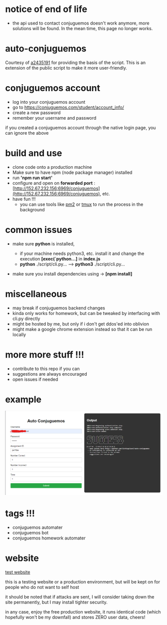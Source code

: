 # notice of end of life
- the api used to contact conjuguemos doesn't work anymore, more solutions will be found. In the mean time, this page no longer works.

# auto-conjuguemos

Courtesy of [a2435191](https://github.com/a2435191) for providing the basis of the script. This is an extension of the public script to make it more user-friendly.

# conjuguemos account
- log into your conjuguemos account
- go to https://conjuguemos.com/student/account_info/
- create a new password
- remember your username and password
  
if you created a conjuguemos account through the native login page, you can ignore the above

# build and use
- clone code onto a production machine
- Make sure to have npm (node package manager) installed
- run **'npm run start'**
- configure and open on **forwarded port** : [http://152.67.232.156:6969/conjuguemos](http://152.67.232.156:6969/conjuguemos), etc.
- have fun !!!
  * you can use tools like [pm2](https://pm2.keymetrics.io/) or [tmux](https://github.com/tmux/tmux/wiki) to run the process in the background

# common issues
- make sure **python** is installed,
  * if your machine needs python3, etc. install it and change the execution **[exec(`python...]** in **index.js**
  * **python** ./script/cli.py... --> **python3** ./script/cli.py...

- make sure you install dependencies using -> **[npm install]**

# miscellaneous
- may break if conjuguemos backend changes
- kinda only works for homework, but can be tweaked by interfacing with cli.py directly
- might be hosted by me, but only if i don't get ddos'ed into oblivion
- might make a google chrome extension instead so that it can be run locally

# more more stuff !!!
- contribute to this repo if you can
- suggestions are always encouraged
- open issues if needed

# example
![success](success.png)

# tags !!!
- conjuguemos automater
- conjuguemos bot
- conjuguemos homework automater

# website
[test website](http://152.67.232.156:6969/conjuguemos)

this is a testing website or a production environment, but will be kept on for people who do not want to self host

it should be noted that if attacks are sent, I will consider taking down the site permanently, but I may install tighter security. 

in any case, enjoy the free production website, it runs identical code (which hopefully won't be my downfall) and stores ZERO user data, cheers!



